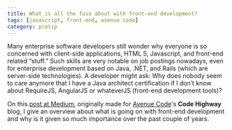 ```yaml
---
title: What is all the fuss about with front-end development?
tags: [javascript, front-end, avenue code]
category: protip
---
```


Many enterprise software developers still wonder why everyone is so concerned with client-side applications, HTML 5, Javascript, and front-end related “stuff.” Such skills are very notable on job postings nowadays, even for enterprise development based on Java, .NET, and Rails (which are server-side technologies). A developer might ask: Why does nobody seem to care anymore that I have a Java architect certification if I don’t know about RequireJS, AngularJS or whateverJS (front-end development tools)?

On this [post at Medium](https://medium.com/@tiagorg/what-is-all-the-fuss-about-with-front-end-development-d2a724b12d19), originally made for [Avenue Code](http://www.avenuecode.com)'s **Code Highway** blog, I give an overview about what is going on with front-end development and why is it given so much importance over the past couple of years.
